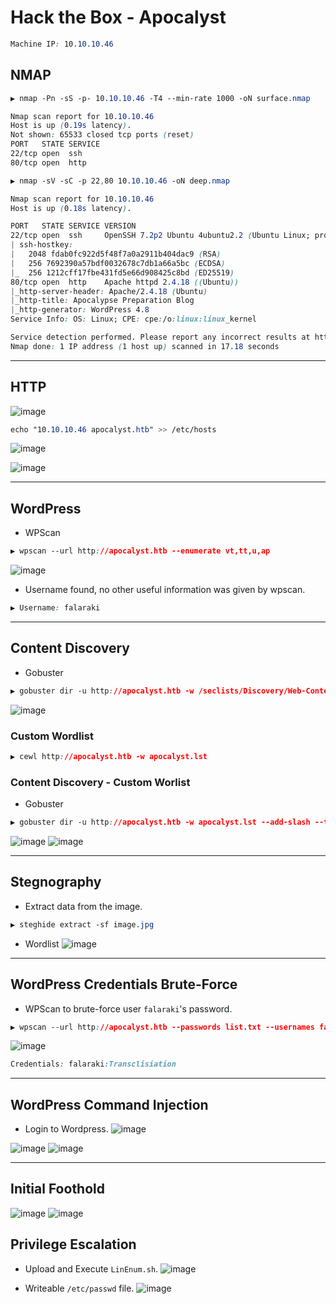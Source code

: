 # Hack the Box - Apocalyst

```CSS
Machine IP: 10.10.10.46
```

## NMAP
```CSS
▶ nmap -Pn -sS -p- 10.10.10.46 -T4 --min-rate 1000 -oN surface.nmap

Nmap scan report for 10.10.10.46
Host is up (0.19s latency).
Not shown: 65533 closed tcp ports (reset)
PORT   STATE SERVICE
22/tcp open  ssh
80/tcp open  http
```
```CSS
▶ nmap -sV -sC -p 22,80 10.10.10.46 -oN deep.nmap

Nmap scan report for 10.10.10.46
Host is up (0.18s latency).

PORT   STATE SERVICE VERSION
22/tcp open  ssh     OpenSSH 7.2p2 Ubuntu 4ubuntu2.2 (Ubuntu Linux; protocol 2.0)
| ssh-hostkey: 
|   2048 fdab0fc922d5f48f7a0a2911b404dac9 (RSA)
|   256 7692390a57bdf0032678c7db1a66a5bc (ECDSA)
|_  256 1212cff17fbe431fd5e66d908425c8bd (ED25519)
80/tcp open  http    Apache httpd 2.4.18 ((Ubuntu))
|_http-server-header: Apache/2.4.18 (Ubuntu)
|_http-title: Apocalypse Preparation Blog
|_http-generator: WordPress 4.8
Service Info: OS: Linux; CPE: cpe:/o:linux:linux_kernel

Service detection performed. Please report any incorrect results at https://nmap.org/submit/ .
Nmap done: 1 IP address (1 host up) scanned in 17.18 seconds
```

---

## HTTP
![image](https://user-images.githubusercontent.com/83878909/234799547-1b6562ae-e097-4a3a-9754-2e248dd220c4.png)

```CSS
echo "10.10.10.46 apocalyst.htb" >> /etc/hosts
```

![image](https://user-images.githubusercontent.com/83878909/234800289-380fc0b7-bc5b-4345-85f8-9bccb4587432.png)

![image](https://user-images.githubusercontent.com/83878909/234801910-0504a32c-a82c-42f7-9d3a-6bf60cd08204.png)

---

## WordPress
  - WPScan
```CSS
▶ wpscan --url http://apocalyst.htb --enumerate vt,tt,u,ap
```
![image](https://user-images.githubusercontent.com/83878909/234813681-91b0486b-2fd0-4c1b-91db-1cbc0e6aa921.png)
  - Username found, no other useful information was given by wpscan.
```CSS
▶ Username: falaraki
```

---

## Content Discovery
  - Gobuster
```CSS
▶ gobuster dir -u http://apocalyst.htb -w /seclists/Discovery/Web-Content/directory-list-2.3-medium.txt --add-slash --threads 50 --exclude-length 157
```
![image](https://user-images.githubusercontent.com/83878909/234814248-b2ce6fa6-335f-47f0-9150-4a97ce13774e.png)


### Custom Wordlist
```CSS
▶ cewl http://apocalyst.htb -w apocalyst.lst
```

### Content Discovery - Custom Worlist
  - Gobuster
```CSS
▶ gobuster dir -u http://apocalyst.htb -w apocalyst.lst --add-slash --threads 50 --exclude-length 157
```
![image](https://user-images.githubusercontent.com/83878909/234815066-2eb4c565-5800-44b4-9843-a0f45ac84797.png)
![image](https://user-images.githubusercontent.com/83878909/234815258-c8eff383-2cde-41c5-84fb-304e757ca0bf.png)

---

## Stegnography
  - Extract data from the image.
```CSS
▶ steghide extract -sf image.jpg
```
  - Wordlist
![image](https://user-images.githubusercontent.com/83878909/234817333-503e3c8e-a882-48f7-9560-74d930d56867.png)

---

## WordPress Credentials Brute-Force
  - WPScan to brute-force user `falaraki`'s password.
```CSS
▶ wpscan --url http://apocalyst.htb --passwords list.txt --usernames falaraki
```
![image](https://user-images.githubusercontent.com/83878909/234819624-ea7096ae-0f37-4a32-bace-63ff7bfb7b91.png)
```CSS
Credentials: falaraki:Transclisiation
```

---

## WordPress Command Injection
  - Login to Wordpress.
![image](https://user-images.githubusercontent.com/83878909/234836050-ea4e4edf-7f91-43d5-b761-fdd6f0d2376b.png)

![image](https://user-images.githubusercontent.com/83878909/234836839-e3e1e0c4-d800-4e97-bf9b-e2a6343295c1.png)
![image](https://user-images.githubusercontent.com/83878909/234837446-329b574b-932d-4681-84f2-4bb6e3236f31.png)

---

## Initial Foothold
![image](https://user-images.githubusercontent.com/83878909/234841446-6dc35a83-0d2a-48e8-9254-fcd15073189b.png)
![image](https://user-images.githubusercontent.com/83878909/234841296-52b80dfc-6a73-4a0b-8045-ceba14e57f5e.png)

## Privilege Escalation
  - Upload and Execute `LinEnum.sh`.
![image](https://user-images.githubusercontent.com/83878909/234843155-1849834f-3d3b-4046-ad86-57966717173c.png)

  - Writeable `/etc/passwd` file.
![image](https://user-images.githubusercontent.com/83878909/234844540-b33dfab0-c742-414c-8e67-e470a551fd84.png)

